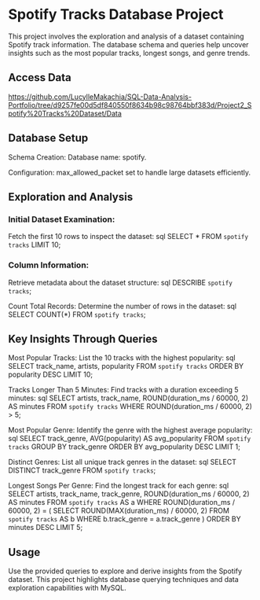 # Spotify Tracks Database Project
This project involves the exploration and analysis of a dataset containing Spotify track information. The database schema and queries help uncover insights such as the most popular tracks, longest songs, and genre trends.

## Access Data
https://github.com/LucylleMakachia/SQL-Data-Analysis-Portfolio/tree/d9257fe00d5df840550f8634b98c98764bbf383d/Project2_Spotify%20Tracks%20Dataset/Data 

## Database Setup
Schema Creation:
Database name: spotify.

Configuration:
max_allowed_packet set to handle large datasets efficiently.

## Exploration and Analysis
### Initial Dataset Examination:

Fetch the first 10 rows to inspect the dataset:
sql
SELECT * FROM `spotify tracks` LIMIT 10;

### Column Information:
Retrieve metadata about the dataset structure:
sql
DESCRIBE `spotify tracks`;

Count Total Records:
Determine the number of rows in the dataset:
sql
SELECT COUNT(*) FROM `spotify tracks`;

## Key Insights Through Queries
Most Popular Tracks:
List the 10 tracks with the highest popularity:
sql
  SELECT track_name, artists, popularity
  FROM `spotify tracks`
  ORDER BY popularity DESC
  LIMIT 10;

Tracks Longer Than 5 Minutes:
Find tracks with a duration exceeding 5 minutes:
sql
  SELECT artists, track_name, ROUND(duration_ms / 60000, 2) AS minutes
  FROM `spotify tracks`
  WHERE ROUND(duration_ms / 60000, 2) > 5;

Most Popular Genre:
Identify the genre with the highest average popularity:
sql
  SELECT track_genre, AVG(popularity) AS avg_popularity
  FROM `spotify tracks`
  GROUP BY track_genre
  ORDER BY avg_popularity DESC
  LIMIT 1;

Distinct Genres:
List all unique track genres in the dataset:
sql
  SELECT DISTINCT track_genre
  FROM `spotify tracks`;

Longest Songs Per Genre:
Find the longest track for each genre:
sql
SELECT artists, track_name, track_genre, ROUND(duration_ms / 60000, 2) AS minutes
FROM `spotify tracks` AS a
WHERE ROUND(duration_ms / 60000, 2) = (
    SELECT ROUND(MAX(duration_ms) / 60000, 2)
    FROM `spotify tracks` AS b
    WHERE b.track_genre = a.track_genre
)
ORDER BY minutes DESC
LIMIT 5;

## Usage
Use the provided queries to explore and derive insights from the Spotify dataset.
This project highlights database querying techniques and data exploration capabilities with MySQL.
